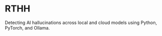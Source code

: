 # RTHH
Detecting AI hallucinations across local and cloud models using Python, PyTorch, and Ollama.
